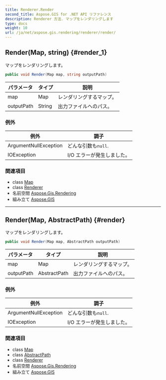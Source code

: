```yaml
---
title: Renderer.Render
second_title: Aspose.GIS for .NET API リファレンス
description: Renderer 方法. マップをレンダリングします
type: docs
weight: 10
url: /ja/net/aspose.gis.rendering/renderer/render/
---
```

## Render(Map, string) {#render_1}

マップをレンダリングします。

```csharp
public void Render(Map map, string outputPath)
```

| パラメータ | タイプ | 説明 |
| --- | --- | --- |
| map | Map | レンダリングするマップ。 |
| outputPath | String | 出力ファイルへのパス。 |

### 例外

| 例外 | 調子 |
| --- | --- |
| ArgumentNullException | どんな引数も`null`. |
| IOException | I/O エラーが発生しました。 |

### 関連項目

* class [Map](../../map/)
* class [Renderer](../)
* 名前空間 [Aspose.Gis.Rendering](../../renderer/)
* 組み立て [Aspose.GIS](../../../)

---

## Render(Map, AbstractPath) {#render}

マップをレンダリングします。

```csharp
public void Render(Map map, AbstractPath outputPath)
```

| パラメータ | タイプ | 説明 |
| --- | --- | --- |
| map | Map | レンダリングするマップ。 |
| outputPath | AbstractPath | 出力ファイルへのパス。 |

### 例外

| 例外 | 調子 |
| --- | --- |
| ArgumentNullException | どんな引数も`null`. |
| IOException | I/O エラーが発生しました。 |

### 関連項目

* class [Map](../../map/)
* class [AbstractPath](../../../aspose.gis/abstractpath/)
* class [Renderer](../)
* 名前空間 [Aspose.Gis.Rendering](../../renderer/)
* 組み立て [Aspose.GIS](../../../)


